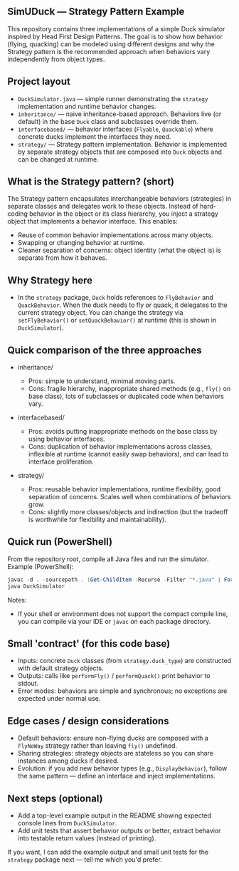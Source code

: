 ## SimUDuck — Strategy Pattern Example

This repository contains three implementations of a simple Duck simulator inspired by Head First Design Patterns. The goal is to show how behavior (flying, quacking) can be modeled using different designs and why the Strategy pattern is the recommended approach when behaviors vary independently from object types.

## Project layout
- `DuckSimulator.java` — simple runner demonstrating the `strategy` implementation and runtime behavior changes.
- `inheritance/` — naive inheritance-based approach. Behaviors live (or default) in the base `Duck` class and subclasses override them.
- `interfacebased/` — behavior interfaces (`Flyable`, `Quackable`) where concrete ducks implement the interfaces they need.
- `strategy/` — Strategy pattern implementation. Behavior is implemented by separate strategy objects that are composed into `Duck` objects and can be changed at runtime.

## What is the Strategy pattern? (short)
The Strategy pattern encapsulates interchangeable behaviors (strategies) in separate classes and delegates work to these objects. Instead of hard-coding behavior in the object or its class hierarchy, you inject a strategy object that implements a behavior interface. This enables:

- Reuse of common behavior implementations across many objects.
- Swapping or changing behavior at runtime.
- Cleaner separation of concerns: object identity (what the object is) is separate from how it behaves.

## Why Strategy here
- In the `strategy` package, `Duck` holds references to `FlyBehavior` and `QuackBehavior`. When the duck needs to fly or quack, it delegates to the current strategy object. You can change the strategy via `setFlyBehavior()` or `setQuackBehavior()` at runtime (this is shown in `DuckSimulator`).

## Quick comparison of the three approaches

- inheritance/
  - Pros: simple to understand, minimal moving parts.
  - Cons: fragile hierarchy, inappropriate shared methods (e.g., `fly()` on base class), lots of subclasses or duplicated code when behaviors vary.

- interfacebased/
  - Pros: avoids putting inappropriate methods on the base class by using behavior interfaces.
  - Cons: duplication of behavior implementations across classes, inflexible at runtime (cannot easily swap behaviors), and can lead to interface proliferation.

- strategy/
  - Pros: reusable behavior implementations, runtime flexibility, good separation of concerns. Scales well when combinations of behaviors grow.
  - Cons: slightly more classes/objects and indirection (but the tradeoff is worthwhile for flexibility and maintainability).

## Quick run (PowerShell)
From the repository root, compile all Java files and run the simulator. Example (PowerShell):

```powershell
javac -d . -sourcepath . (Get-ChildItem -Recurse -Filter "*.java" | ForEach-Object -ExpandProperty FullName)
java DuckSimulator
```

Notes:
- If your shell or environment does not support the compact compile line, you can compile via your IDE or `javac` on each package directory.

## Small 'contract' (for this code base)
- Inputs: concrete `Duck` classes (from `strategy.duck_type`) are constructed with default strategy objects.
- Outputs: calls like `performFly()` / `performQuack()` print behavior to stdout.
- Error modes: behaviors are simple and synchronous; no exceptions are expected under normal use.

## Edge cases / design considerations
- Default behaviors: ensure non-flying ducks are composed with a `FlyNoWay` strategy rather than leaving `fly()` undefined.
- Sharing strategies: strategy objects are stateless so you can share instances among ducks if desired.
- Evolution: if you add new behavior types (e.g., `DisplayBehavior`), follow the same pattern — define an interface and inject implementations.

## Next steps (optional)
- Add a top-level example output in the README showing expected console lines from `DuckSimulator`.
- Add unit tests that assert behavior outputs or better, extract behavior into testable return values (instead of printing).

If you want, I can add the example output and small unit tests for the `strategy` package next — tell me which you'd prefer.